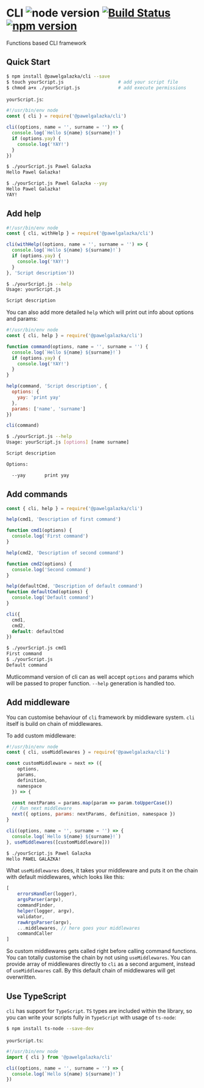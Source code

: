 # CLI ![node version](https://img.shields.io/node/v/%40pawelgalazka%2Fcli.svg) [![Build Status](https://travis-ci.org/pawelgalazka/cli.svg?branch=master)](https://travis-ci.org/pawelgalazka/cli) [![npm version](https://badge.fury.io/js/%40pawelgalazka%2Fcli.svg)](https://badge.fury.io/js/%40pawelgalazka%2Fcli)
Functions based CLI framework

## Quick Start

```sh
$ npm install @pawelgalazka/cli --save
$ touch yourScript.js                    # add your script file
$ chmod a+x ./yourScript.js              # add execute permissions
```

`yourScript.js`:
```js
#!/usr/bin/env node
const { cli } = require('@pawelgalazka/cli')

cli((options, name = '', surname = '') => {
  console.log(`Hello ${name} ${surname}!`)
  if (options.yay) {
    console.log('YAY!')
  }
})
```

```sh
$ ./yourScript.js Pawel Galazka
Hello Pawel Galazka!
```

```sh
$ ./yourScript.js Pawel Galazka --yay
Hello Pawel Galazka!
YAY!
```

## Add help

```js
#!/usr/bin/env node
const { cli, withHelp } = require('@pawelgalazka/cli')

cli(withHelp((options, name = '', surname = '') => {
  console.log(`Hello ${name} ${surname}!`)
  if (options.yay) {
    console.log('YAY!')
  }
}, 'Script description'))
```

```sh
$ ./yourScript.js --help
Usage: yourScript.js

Script description
```

You can also add more detailed `help` which will print out info
about options and params:

```js
#!/usr/bin/env node
const { cli, help } = require('@pawelgalazka/cli')

function command(options, name = '', surname = '') {
  console.log(`Hello ${name} ${surname}!`)
  if (options.yay) {
    console.log('YAY!')
  }  
}

help(command, 'Script description', {
  options: {
    yay: 'print yay'
  },
  params: ['name', 'surname']
})

cli(command)
```

```sh
$ ./yourScript.js --help
Usage: yourScript.js [options] [name surname]

Script description

Options:

  --yay       print yay
```

## Add commands

```js
const { cli, help } = require('@pawelgalazka/cli')

help(cmd1, 'Description of first command')

function cmd1(options) {
  console.log('First command')
}

help(cmd2, 'Description of second command')

function cmd2(options) {
  console.log('Second command')
}

help(defaultCmd, 'Description of default command')
function defaultCmd(options) {
  console.log('Default command')
}

cli({
  cmd1,
  cmd2,
  default: defaultCmd
})
```

```sh
$ ./yourScript.js cmd1
First command
$ ./yourScript.js
Default command
```

Mutlicommand version of cli can as well accept `options` and params which
will be passed to proper function. `--help` generation is handled too.

## Add middleware

You can customise behaviour of `cli` framework by middleware system. `cli`
itself is build on chain of middlewares.

To add custom middleware:

```js
#!/usr/bin/env node
const { cli, useMiddlewares } = require('@pawelgalazka/cli')

const customMiddleware = next => ({ 
    options, 
    params, 
    definition, 
    namespace
  }) => {

  const nextParams = params.map(param => param.toUpperCase())
  // Run next middleware
  next({ options, params: nextParams, definition, namespace })
}

cli((options, name = '', surname = '') => {
  console.log(`Hello ${name} ${surname}!`)
}, useMiddlewares([customMiddleware]))
```

```sh
$ ./yourScript.js Pawel Galazka
Hello PAWEL GALAZKA!
```

What `useMiddlewares` does, it takes your middleware and puts it on the chain
with default middlewares, which looks like this:

```js
[
    errorsHandler(logger),
    argsParser(argv),
    commandFinder,
    helper(logger, argv),
    validator,
    rawArgsParser(argv),
    ...middlewares, // here goes your middlewares
    commandCaller
]
```

So custom middlewares gets called right before calling command functions. You
can totally customise the chain by not using `useMiddlewares`. You can provide array
of middlewares directly to `cli` as a second argument, instead of `useMiddlewares` call.
By this default chain of middlewares will get overwritten.

## Use TypeScript

`cli` has support for `TypeScript`. `TS` types are included within the
library, so you can write your scripts fully in `TypeScript` with usage
of `ts-node`:

```sh
$ npm install ts-node --save-dev
```

`yourScript.ts`:
```ts
#!/usr/bin/env node
import { cli } from '@pawelgalazka/cli'

cli((options, name = '', surname = '') => {
  console.log(`Hello ${name} ${surname}!`)
})
```